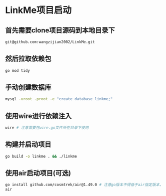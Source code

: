 # LinkMe项目启动
## 首先需要clone项目源码到本地目录下
```bash
git@github.com:wangzijian2002/LinkMe.git
```
## 然后拉取依赖包
```bash
go mod tidy
```
## 手动创建数据库
```bash
mysql -uroot -proot -e "create database linkme;"
```
## 使用wire进行依赖注入
```bash
wire # 注意需要在wire.go文件所在目录下使用
```
## 构建并启动项目
```bash
go build -o linkme . && ./linkme
```
## 使用air启动项目(可选)
```bash
go install github.com/cosmtrek/air@1.49.0 # 注意go版本不得低于air指定版本，本项目使用golang版本为1.22
air
```
